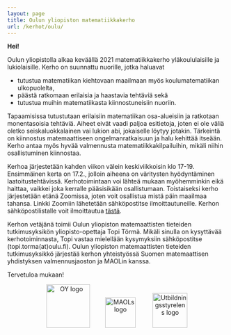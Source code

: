 ```yaml
---
layout: page
title: Oulun yliopiston matematiikkakerho
url: /kerhot/oulu/
---
```

**Hei!**

Oulun yliopistolla alkaa keväällä 2021 matematiikkakerho yläkoululaisille ja lukiolaisille. Kerho on suunnattu nuorille, jotka haluavat 
- tutustua matematiikan kiehtovaan maailmaan myös koulumatematiikan ulkopuolelta, 
- päästä ratkomaan erilaisia ja haastavia tehtäviä sekä 
- tutustua muihin matematiikasta kiinnostuneisiin nuoriin. 

Tapaamisissa tutustutaan erilaisiin matematiikan osa-alueisiin ja ratkotaan monentasoisia tehtäviä. Aiheet eivät vaadi paljoa esitietoja, joten ei ole väliä oletko seiskaluokkalainen vai lukion abi, jokaiselle löytyy jotakin. Tärkeintä on kiinnostus matemaattiseen ongelmanratkaisuun ja halu kehittää itseään. Kerho antaa myös hyvää valmennusta matematiikkakilpailuihin, mikäli niihin osallistuminen kiinnostaa.

Kerhoa järjestetään kahden viikon välein keskiviikkoisin klo 17-19. Ensimmäinen kerta on 17.2., jolloin aiheena on väritysten hyödyntäminen laatoitustehtävissä. Kerhotoimintaan voi lähteä mukaan myöhemminkin eikä haittaa, vaikkei joka kerralle pääsisikään osallistumaan. Toistaiseksi kerho järjestetään etänä Zoomissa, joten voit osallistua mistä päin maailmaa tahansa. Linkki Zoomiin lähetetään sähköpostitse ilmoittautuneille. Kerhon sähköpostilistalle voit ilmoittautua [tästä](https://link.webropolsurveys.com/S/AEB66E369971B6E5).

Kerhon vetäjänä toimii Oulun yliopiston matemaattisten tieteiden tutkimusyksikön yliopisto-opettaja Topi Törmä. Mikäli sinulla on kysyttävää kerhotoiminnasta, Topi vastaa mielellään kysymyksiin sähköpostitse (topi.torma(at)oulu.fi). Oulun yliopiston matemaattisten tieteiden tutkimusyksikkö järjestää kerhon yhteistyössä Suomen matemaattisen yhdistyksen valmennusjaoston ja MAOLin kanssa.

Tervetuloa mukaan!

<p align="center">
<img src="https://matematiikkakilpailut.fi/kerhot/oulu/oulu.png" alt="OY logo" height="100"/>&nbsp;&nbsp;&nbsp;&nbsp;&nbsp;&nbsp;&nbsp;&nbsp;
<img src="https://matematiikkakilpailut.fi/kerhot/abo/MAOL%20logo.svg" alt="MAOLs logo" height="70"/> &nbsp;&nbsp;&nbsp;&nbsp;&nbsp;&nbsp;&nbsp;&nbsp;
<img src="https://matematiikkakilpailut.fi/kerhot/abo/UBS%20finansierar.png" alt="Utbildningsstyrelens logo" height="80"/>
</p>

